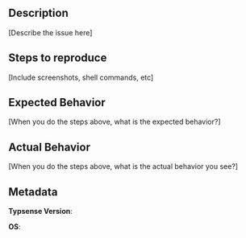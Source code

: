 ## Description

[Describe the issue here]

## Steps to reproduce

[Include screenshots, shell commands, etc]

## Expected Behavior

[When you do the steps above, what is the expected behavior?]

## Actual Behavior

[When you do the steps above, what is the actual behavior you see?]

## Metadata

**Typsense Version**:

**OS**:
